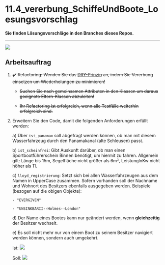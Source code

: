 # 11.4_vererbung_SchiffeUndBoote_Loesungsvorschlag
**Sie finden Lösungsvorschläge in den Branches dieses Repos.**

----
[![](https://mermaid.ink/img/pako:eNqNVE2P2jAQ_SuRT60KCJZ8QLTisO2hh1aqtCtVqiJFQzJJLBKbOhO2C-W_1wmQdRJE8YGgN89v5s3YPrBIxsh8FuVQll84pAqKQMRcYURcCuvpJRCWXk3c-gYiPpyAeo0tAQX6VknKBDcVqj3mBn4MhCnzU_-gSiDTtCo1BB8fLVjrXRCRtVqZmjmgSDHkIiyQUAnf4oJMwlohp1uETGJ2K04ckxREeoPSc9u6esKS0x6VNR6vmh6ZZi_BTt92Ul1tnYAouxqom6KbNsAzqEpRFQWqQWib7weYVDTAcl2wb5Td2vqqIczLMsp4kmhvf1e9yV2nDVvQYdw57m5NZxR5SdVpRJtXYzxtyZ-lIOAClVl0J71ZV4_dmRCIPWR5GF0o17K9gNjcleideOi6jDHFVx5lVFuibo7680PxHdD_JtBjrdozZ9Zgku6awfos4vfk6vXJKpHCC-ODQH3lw-GGjzvJ-6fqWVvO11LSyY9ZllluS-t0rKzRRD8G0eku_y4e-vJbfcbvkL_QDncdsHfPXUrjvMWaDaZnNmL6ZhbAY_3ENpkCRhkWGDBf_40xgSqngAWipkJF8vlNRMwnVeGIVdsYCM-P8gXEmJNU38-vdv0ZsS0I5h_YH-aP7Ym98Gb2fDpfetP53F2O2Bvz3elktpzazoPjOe5i7izt44jtpdSq08nSW8wc23Nd11nMXMdr9H41wTrl8R8nzOwf?type=png)](https://mermaid.live/edit#pako:eNqNVE2P2jAQ_SuRT60KCJZ8QLTisO2hh1aqtCtVqiJFQzJJLBKbOhO2C-W_1wmQdRJE8YGgN89v5s3YPrBIxsh8FuVQll84pAqKQMRcYURcCuvpJRCWXk3c-gYiPpyAeo0tAQX6VknKBDcVqj3mBn4MhCnzU_-gSiDTtCo1BB8fLVjrXRCRtVqZmjmgSDHkIiyQUAnf4oJMwlohp1uETGJ2K04ckxREeoPSc9u6esKS0x6VNR6vmh6ZZi_BTt92Ul1tnYAouxqom6KbNsAzqEpRFQWqQWib7weYVDTAcl2wb5Td2vqqIczLMsp4kmhvf1e9yV2nDVvQYdw57m5NZxR5SdVpRJtXYzxtyZ-lIOAClVl0J71ZV4_dmRCIPWR5GF0o17K9gNjcleideOi6jDHFVx5lVFuibo7680PxHdD_JtBjrdozZ9Zgku6awfos4vfk6vXJKpHCC-ODQH3lw-GGjzvJ-6fqWVvO11LSyY9ZllluS-t0rKzRRD8G0eku_y4e-vJbfcbvkL_QDncdsHfPXUrjvMWaDaZnNmL6ZhbAY_3ENpkCRhkWGDBf_40xgSqngAWipkJF8vlNRMwnVeGIVdsYCM-P8gXEmJNU38-vdv0ZsS0I5h_YH-aP7Ym98Gb2fDpfetP53F2O2Bvz3elktpzazoPjOe5i7izt44jtpdSq08nSW8wc23Nd11nMXMdr9H41wTrl8R8nzOwf)

## Arbeitsauftrag
1)  :heavy_check_mark: ~~Refactoring: Wenden Sie das [DRY-Prinzip](https://www.generic.de/blog/dry-vs-kiss-clean-code-prinzipien) an, indem Sie Vererbung einsetzen um Wiederholungen zu minimieren!~~

    - ~~Suchen Sie nach gemeinsamen Attributen in den Klassen um daraus geeignete Eltern-Klassen abzuleiten!~~

    - ~~Ihr Refactoring ist erfolgreich, wenn alle Testfälle weiterhin erfolgreich sind.~~

2)  Erweitern Sie den Code, damit die folgenden Anforderungen erfüllt werden:

    a)  Über `ist_panamax` soll abgefragt werden können, ob man mit diesem Wasserfahrzeug durch den Panamakanal (alte Schleusen) passt.

    b)  `ist_scheinfrei`: Gibt Auskunft darüber, ob man einen Sportbootführerschein Binnen benötigt, um hiermit zu fahren. Allgemein gilt: Länge bis 15m, Segelfläche nicht größer als 6m², LeistungInKw nicht höher als 11.

    c)  `lloyd_registrierung`: Setzt sich bei allen Wasserfahrzeugen aus dem Namen in UpperCase zusammen. Sofern vorhanden soll der Nachname und Wohnort des Besitzers ebenfalls ausgegeben werden. Beispiele (bezogen auf die obigen Objekte):

        - "EVERGIVEN"

        - "UNSINKBARII--Holmes--London"

    d)  Der Name eines Bootes kann nur geändert werden, wenn **gleichzeitig** der Besitzer wechselt.

    e)  Es soll nicht mehr nur von einem Boot zu seinem Besitzer navigiert werden können, sondern auch umgekehrt.

    Ist:
    [![](https://mermaid.ink/img/pako:eNotjb0OwjAQg18lurl9gQwMiJGJrrcciVsi5QcllwGqvjtB4MmyLX87ueJBlji7KK1dgmxVEmcfKpyGks31xtkMLdgQ76WomeeTOaMFfaP-OpoooSYJflzt34xJH0hgssN6rNKj8qAcYypdy_LKjqzWjon604vijya7Smw4PqqANBw?type=png)](https://mermaid.live/edit#pako:eNotjb0OwjAQg18lurl9gQwMiJGJrrcciVsi5QcllwGqvjtB4MmyLX87ueJBlji7KK1dgmxVEmcfKpyGks31xtkMLdgQ76WomeeTOaMFfaP-OpoooSYJflzt34xJH0hgssN6rNKj8qAcYypdy_LKjqzWjon604vijya7Smw4PqqANBw)

    Soll:
    [![](https://mermaid.ink/img/pako:eNotjb0OwjAQg18lurl9gYyIkYmutxyJWyLlByWXAaq-e4PAk2Vb_nZyxYMscXZRWrsG2aokzj5UOA0lm9udsxlasCE-SlEzz-aCFvSD-qtoooSaJPjxtH8zJn0igckO67FKj8oDcoypdC3LOzuyWjsm6i8vij-Z7Cqx4TgBf4kz3g?type=png)](https://mermaid.live/edit#pako:eNotjb0OwjAQg18lurl9gYyIkYmutxyJWyLlByWXAaq-e4PAk2Vb_nZyxYMscXZRWrsG2aokzj5UOA0lm9udsxlasCE-SlEzz-aCFvSD-qtoooSaJPjxtH8zJn0igckO67FKj8oDcoypdC3LOzuyWjsm6i8vij-Z7Cqx4TgBf4kz3g)

[^1]: Der Code wurde ursprünglich in C# verfasst und mit Hilfe von ChatGPT in Python übersetzt. Also halten Sie Ausschau nach Fehlern oder Unstimmigkeiten!

[^2]: Jedes UML-Diagramm dient in erster Linie der Kommunikation. Ich möchte hier nicht auf jedes Detail (Konstruktoren, get-Methoden) eingehen. Daher habe ich nur einen Teil dargestellt. Auf Abweichungen zwischen UML und tatsächlicher Syntax wird u.a. in [dieser Diskussion](https://stackoverflow.com/questions/470097/how-to-represent-a-c-sharp-property-in-uml) eingegangen.

